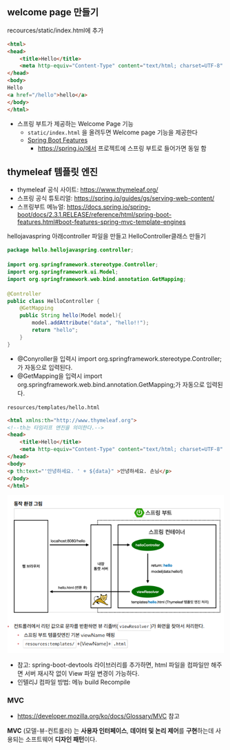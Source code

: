 ## welcome page 만들기

recources/static/index.html에 추가

```html
<html>
<head>
    <title>Hello</title>
    <meta http-equiv="Content-Type" content="text/html; charset=UTF-8" />
</head>
<body>
Hello
<a href="/hello">hello</a>
</body>
</html>
```

- 스프링 부트가 제공하는 Welcome Page 기능
  - `static/index.html` 을 올려두면 Welcome page 기능을 제공한다
  - [Spring Boot Features](https://docs.spring.io/spring-boot/docs/2.3.1.RELEASE/reference/html/spring-boot-features.html#boot-features-spring-mvc-welcome-page)
    - https://spring.io/에서 프로젝트에 스프링 부트로 들어가면 동일 함

## thymeleaf 템플릿 엔진

- thymeleaf 공식 사이트: https://www.thymeleaf.org/ 
- 스프링 공식 튜토리얼: https://spring.io/guides/gs/serving-web-content/ 
- 스프링부트 메뉴얼: https://docs.spring.io/spring-boot/docs/2.3.1.RELEASE/reference/html/spring-boot-features.html#boot-features-spring-mvc-template-engines

hellojavaspring 아래controller 파일을 만들고 HelloController클래스 만들기

```java
package hello.hellojavaspring.controller;

import org.springframework.stereotype.Controller;
import org.springframework.ui.Model;
import org.springframework.web.bind.annotation.GetMapping;

@Controller
public class HelloController {
    @GetMapping
    public String hello(Model model){
        model.addAttribute("data", "hello!!");
        return "hello";
    }
}
```

- @Conyroller을 입력시 import org.springframework.stereotype.Controller;가 자동으로  입력된다.
- @GetMapping을 입력시 import org.springframework.web.bind.annotation.GetMapping;가 자동으로 입력된다.

`resources/templates/hello.html`

```html
<html xmlns:th="http://www.thymeleaf.org">
<!--th는 타임리프 앤진을 의미한다.-->
<head>
    <title>Hello</title>
    <meta http-equiv="Content-Type" content="text/html; charset=UTF-8" />
</head>
<body>
<p th:text="'안녕하세요. ' + ${data}" >안녕하세요. 손님</p>
</body>
</html>
```

![0301](./img/0301.png)

-  참고: spring-boot-devtools 라이브러리를 추가하면, html 파일을 컴파일만 해주면 서버 재시작 없이 View 파일 변경이 가능하다.
-  인텔리J 컴파일 방법: 메뉴 build Recompile

### MVC

- https://developer.mozilla.org/ko/docs/Glossary/MVC 참고

**MVC** (모델-뷰-컨트롤러) 는 **사용자 인터페이스**, **데이터 및 논리 제어**를 **구현**하는데 사용되는 소프트웨어 **디자인 패턴**이다.

